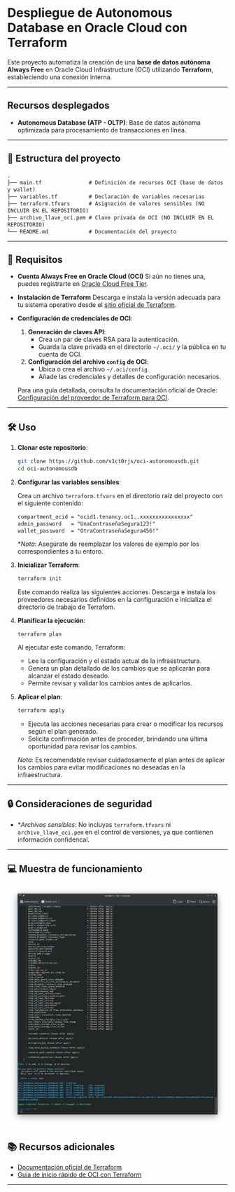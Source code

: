 # Despliegue de Autonomous Database en Oracle Cloud con Terraform

Este proyecto automatiza la creación de una **base de datos autónoma Always Free** en Oracle Cloud Infrastructure (OCI) utilizando **Terraform**, estableciendo una conexión interna.

------

## Recursos desplegados

- **Autonomous Database (ATP - OLTP)**: Base de datos autónoma optimizada para procesamiento de transacciones en línea.

------

## 📁 Estructura del proyecto

```
.
├── main.tf               # Definición de recursos OCI (base de datos y wallet)
├── variables.tf          # Declaración de variables necesarias
├── terraform.tfvars      # Asignación de valores sensibles (NO INCLUIR EN EL REPOSITORIO)
├── archivo_llave_oci.pem # Clave privada de OCI (NO INCLUIR EN EL REPOSITORIO)
└── README.md             # Documentación del proyecto
```

------

## 🚀 Requisitos

- **Cuenta Always Free en Oracle Cloud (OCI)** Si aún no tienes una, puedes registrarte en [Oracle Cloud Free Tier](https://www.oracle.com/cloud/free/).

- **Instalación de Terraform** Descarga e instala la versión adecuada para tu sistema operativo desde el [sitio oficial de Terraform](https://developer.hashicorp.com/terraform/downloads).

- **Configuración de credenciales de OCI**:

  1. **Generación de claves API**:
     - Crea un par de claves RSA para la autenticación.
     - Guarda la clave privada en el directorio `~/.oci/` y la pública en tu cuenta de OCI.
  2. **Configuración del archivo `config` de OCI**:
     - Ubica o crea el archivo `~/.oci/config`.
     - Añade las credenciales y detalles de configuración necesarios.

  Para una guía detallada, consulta la documentación oficial de Oracle: [Configuración del proveedor de Terraform para OCI](https://docs.oracle.com/en-us/iaas/Content/dev/terraform/configuring.htm).

------

## 🛠️ Uso

1. **Clonar este repositorio**:

   ```bash
   git clone https://github.com/v1ct0rjs/oci-autonomousdb.git
   cd oci-autonomousdb
   ```

2. **Configurar las variables sensibles**:

   Crea un archivo `terraform.tfvars` en el directorio raíz del proyecto con el siguiente contenido:

   ```hcl
   compartment_ocid = "ocid1.tenancy.oc1..xxxxxxxxxxxxxxxx"
   admin_password   = "UnaContraseñaSegura123!"
   wallet_password  = "OtraContraseñaSegura456!"
   ```

   **Nota*: Asegúrate de reemplazar los valores de ejemplo por los correspondientes a tu entoro.

3. **Inicializar Terraform**:

   ```bash
   terraform init
   ```

   Este comando realiza las siguientes acciones. Descarga e instala los proveedores necesarios definidos en la configuración e inicializa el directorio de trabajo de Terrafom.

4. **Planificar la ejecución**:

   ```
   terraform plan
   ```

   Al ejecutar este comando, Terraform:

   - Lee la configuración y el estado actual de la infraestructura.
   - Genera un plan detallado de los cambios que se aplicarán para alcanzar el estado deseado.
   - Permite revisar y validar los cambios antes de aplicarlos.

5. **Aplicar el plan**:

   ```bash
   terraform apply
   ```

   - Ejecuta las acciones necesarias para crear o modificar los recursos según el plan generado.
   - Solicita confirmación antes de proceder, brindando una última oportunidad para revisar los cambios.

   *Nota*: Es recomendable revisar cuidadosamente el plan antes de aplicar los cambios para evitar modificaciones no deseadas en la infraestructura.

------

## 🔒 Consideraciones de seguridad

- **Archivos sensibles*: No incluyas `terraform.tfvars` ni `archivo_llave_oci.pem` en el control de versiones, ya que contienen información confidencal.

------

## 💻 Muestra de funcionamiento

![image-20250401185758552](https://github.com/v1ct0rjs/oci-autonomousdb/blob/main/image-20250401185758552.png)

## 📚 Recursos adicionales

- [Documentación oficial de Terraform](https://developer.hashicorp.com/terraform/docs)
- [Guía de inicio rápido de OCI con Terraform](https://docs.oracle.com/en-us/iaas/Content/dev/terraform/getting-started.htm)

------

